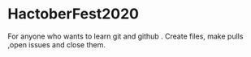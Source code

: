 # HactoberFest2020
For anyone who wants to learn git and github . Create files, make pulls ,open issues and close them.
